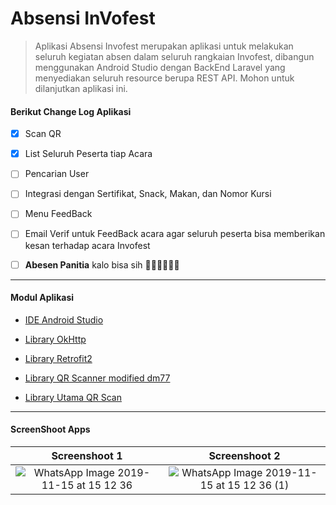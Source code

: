 # Absensi InVofest

> Aplikasi Absensi Invofest merupakan aplikasi untuk melakukan seluruh kegiatan absen dalam seluruh rangkaian Invofest, dibangun menggunakan Android Studio dengan BackEnd Laravel yang menyediakan seluruh resource berupa REST API. Mohon untuk dilanjutkan aplikasi ini.



  #### Berikut Change Log Aplikasi

- [x] Scan QR 

- [x] List Seluruh Peserta tiap Acara

- [ ] Pencarian User

- [ ] Integrasi dengan Sertifikat, Snack, Makan, dan Nomor Kursi

- [ ] Menu FeedBack

- [ ] Email Verif untuk FeedBack  acara agar seluruh peserta bisa memberikan kesan terhadap acara Invofest

- [ ] **Abesen Panitia** kalo bisa sih 🤣🤣🤣🤣🤣🤣

----


  #### Modul Aplikasi

- [IDE Android Studio](https://developer.android.com/studio) 

- [Library OkHttp](https://square.github.io/okhttp/) 

- [Library Retrofit2](https://square.github.io/retrofit/)

- [Library QR Scanner modified dm77](https://github.com/dm77/barcodescanner)

- [Library Utama QR Scan](https://github.com/zxing/zxing)

----


#### ScreenShoot Apps

| Screenshoot 1                                                                                                                                  | Screenshoot 2                                                                                                                                      |
|:----------------------------------------------------------------------------------------------------------------------------------------------:|:--------------------------------------------------------------------------------------------------------------------------------------------------:|
| ![WhatsApp Image 2019-11-15 at 15 12 36](https://user-images.githubusercontent.com/25566307/68927802-2f2d5400-07bb-11ea-9856-69524ba92c9e.png) | ![WhatsApp Image 2019-11-15 at 15 12 36 (1)](https://user-images.githubusercontent.com/25566307/68927803-2fc5ea80-07bb-11ea-90ae-09d9d27ed429.png) |

